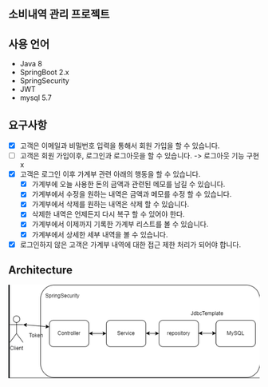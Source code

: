 ## 소비내역 관리 프로젝트

## 사용 언어 
- Java 8
- SpringBoot 2.x
- SpringSecurity
- JWT
- mysql 5.7

## 요구사항
- [x] 고객은 이메일과 비밀번호 입력을 통해서 회원 가입을 할 수 있습니다. <br>
- [ ] 고객은 회원 가입이후, 로그인과 로그아웃을 할 수 있습니다. -> 로그아웃 기능 구현 x <br>
- [x] 고객은 로그인 이후 가계부 관련 아래의 행동을 할 수 있습니다. <br>
    - [x] 가계부에 오늘 사용한 돈의 금액과 관련된 메모를 남길 수 있습니다. <br>
    - [x] 가계부에서 수정을 원하는 내역은 금액과 메모를 수정 할 수 있습니다. <br>
    - [x] 가계부에서 삭제를 원하는 내역은 삭제 할 수 있습니다. <br>
    - [x] 삭제한 내역은 언제든지 다시 복구 할 수 있어야 한다. <br>
    - [x] 가계부에서 이제까지 기록한 가계부 리스트를 볼 수 있습니다. <br>
    - [x] 가계부에서 상세한 세부 내역을 볼 수 있습니다. <br>
- [x] 로그인하지 않은 고객은 가계부 내역에 대한 접근 제한 처리가 되어야 합니다. <br>

## Architecture
![image](src/main/resources/static/image.png)


